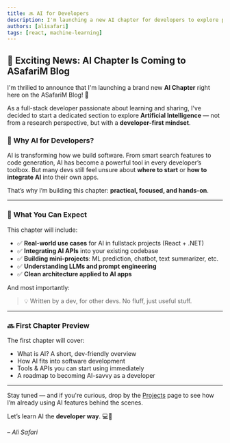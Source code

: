 ```yaml
---
title: 🔜 AI for Developers
description: I'm launching a new AI chapter for developers to explore practical AI skills in software engineering.
authors: [alisafari]
tags: [react, machine-learning]
---
```


## 🚀 Exciting News: AI Chapter Is Coming to ASafariM Blog

I'm thrilled to announce that I'm launching a brand new **AI Chapter** right here on the ASafariM Blog! 🎉

As a full-stack developer passionate about learning and sharing, I've decided to start a dedicated section to explore **Artificial Intelligence** — not from a research perspective, but with a **developer-first mindset**.

<!-- truncate -->

### 🤖 Why AI for Developers?

AI is transforming how we build software. From smart search features to code generation, AI has become a powerful tool in every developer’s toolbox. But many devs still feel unsure about **where to start** or **how to integrate AI** into their own apps.

That’s why I’m building this chapter: **practical, focused, and hands-on**.

---

### 🧭 What You Can Expect

This chapter will include:

- ✅ **Real-world use cases** for AI in fullstack projects (React + .NET)
- ✅ **Integrating AI APIs** into your existing codebase
- ✅ **Building mini-projects**: ML prediction, chatbot, text summarizer, etc.
- ✅ **Understanding LLMs and prompt engineering**
- ✅ **Clean architecture applied to AI apps**

And most importantly:
> 💡 Written by a dev, for other devs. No fluff, just useful stuff.

---

### 🔜 First Chapter Preview

The first chapter will cover:

- What is AI? A short, dev-friendly overview
- How AI fits into software development
- Tools & APIs you can start using immediately
- A roadmap to becoming AI-savvy as a developer

---

Stay tuned — and if you're curious, drop by the [Projects](https://asafarim.com/projects) page to see how I’m already using AI features behind the scenes.

Let’s learn AI the **developer way**. 💻🧠

_– Ali Safari_
